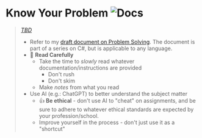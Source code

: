 # Know Your Problem ![Docs](https://img.shields.io/badge/Documentation%20Status-%7E10%25%20Minimal%20Outline-lightgrey?logo=Read%20the%20Docs)

> [*TBD*](https://dictionary.cambridge.org/dictionary/english/tbd)
>
> - Refer to my [draft document on Problem Solving](https://programming-0101.github.io/TheBook/Teach/chapter1-2.html#primary-concerns). The document is part of a series on C#, but is applicable to any language.
> - :book: **Read Carefully**
>   - Take the time to *slowly* read whatever documentation/instructions are provided
>     - Don't rush
>     - Don't skim
>   - Make *notes* from what you read
> - Use AI (e.g.: ChatGPT) to better understand the subject matter
>   - :+1: **Be ethical** - don't use AI to "cheat" on assignments, and be sure to adhere to whatever ethical standards are expected by your profession/school.
>   - Improve yourself in the process - don't just use it as a "shortcut"
